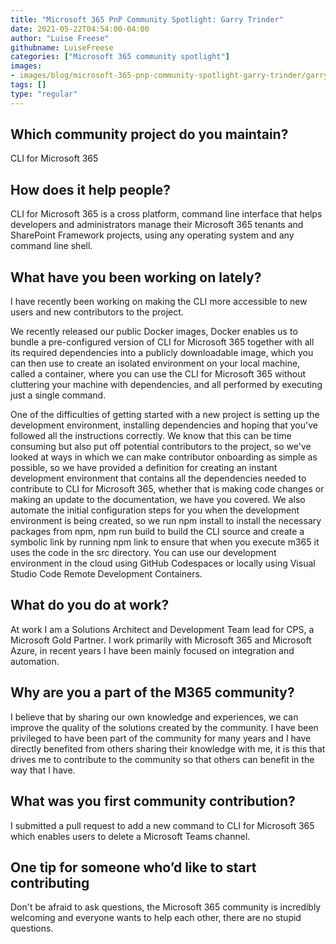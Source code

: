 ```yaml
---
title: "Microsoft 365 PnP Community Spotlight: Garry Trinder"
date: 2021-05-22T04:54:00-04:00
author: "Luise Freese"
githubname: LuiseFreese
categories: ["Microsoft 365 community spotlight"]
images:
- images/blog/microsoft-365-pnp-community-spotlight-garry-trinder/garrytrinder.jpg
tags: []
type: "regular"
---
```


## Which community project do you maintain? 

CLI for Microsoft 365 

## How does it help people?  


CLI for Microsoft 365 is a cross platform, command line interface that helps developers and administrators manage their Microsoft 365 tenants and SharePoint Framework projects, using any operating system and any command line shell. 

## What have you been working on lately? 

I have recently been working on making the CLI more accessible to new users and new contributors to the project.  
 
We recently released our public Docker images, Docker enables us to bundle a pre-configured version of CLI for Microsoft 365 together with all its required dependencies into a publicly downloadable image, which you can then use to create an isolated environment on your local machine, called a container, where you can use the CLI for Microsoft 365 without cluttering your machine with dependencies, and all performed by executing just a single command. 
 
One of the difficulties of getting started with a new project is setting up the development environment, installing dependencies and hoping that you've followed all the instructions correctly. We know that this can be time consuming but also put off potential contributors to the project, so we've looked at ways in which we can make contributor onboarding as simple as possible, so we have provided a definition for creating an instant development environment that contains all the dependencies needed to contribute to CLI for Microsoft 365, whether that is making code changes or making an update to the documentation, we have you covered. We also automate the initial configuration steps for you when the development environment is being created, so we run npm install to install the necessary packages from npm, npm run build to build the CLI source and create a symbolic link by running npm link to ensure that when you execute m365 it uses the code in the src directory. You can use our development environment in the cloud using GitHub Codespaces or locally using Visual Studio Code Remote Development Containers. 

## What do you do at work? 

At work I am a Solutions Architect and Development Team lead for CPS, a Microsoft Gold Partner. I work primarily with Microsoft 365 and Microsoft Azure, in recent years I have been mainly focused on integration and automation. 

## Why are you a part of the M365 community? 

I believe that by sharing our own knowledge and experiences, we can improve the quality of the solutions created by the community. I have been privileged to have been part of the community for many years and I have directly benefited from others sharing their knowledge with me, it is this that drives me to contribute to the community so that others can benefit in the way that I have. 

## What was you first community contribution? 

I submitted a pull request to add a new command to CLI for Microsoft 365 which enables users to delete a Microsoft Teams channel.

## One tip for someone who’d like to start contributing 

Don't be afraid to ask questions, the Microsoft 365 community is incredibly welcoming and everyone wants to help each other, there are no stupid questions.
